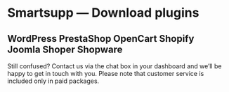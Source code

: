 # Smartsupp — Download plugins
## WordPress PrestaShop OpenCart Shopify Joomla Shoper Shopware
Still confused? Contact us via the chat box in your dashboard and we’ll be happy to get in touch with you. Please note that customer service is included only in paid packages.

